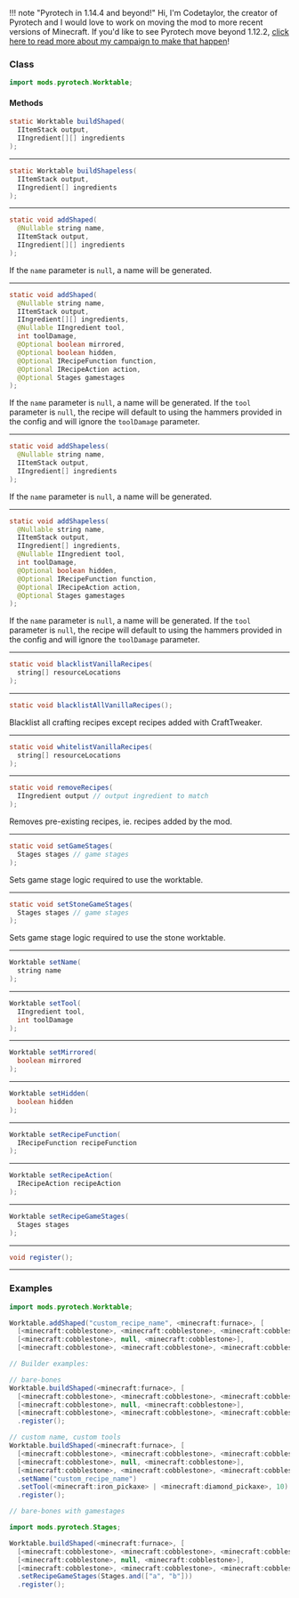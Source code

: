 !!! note "Pyrotech in 1.14.4 and beyond!"
    Hi, I'm Codetaylor, the creator of Pyrotech and I would love to work on moving the mod to more recent versions of Minecraft. If you'd like to see Pyrotech move beyond 1.12.2, [click here to read more about my campaign to make that happen](https://bit.ly/2KaxA3Hd)!

### Class

```java
import mods.pyrotech.Worktable;
```

#### Methods

```java
static Worktable buildShaped(
  IItemStack output,         
  IIngredient[][] ingredients
);
```


---


```java
static Worktable buildShapeless(
  IItemStack output,       
  IIngredient[] ingredients
);
```


---


```java
static void addShaped(
  @Nullable string name,     
  IItemStack output,         
  IIngredient[][] ingredients
);
```

If the `name` parameter is `null`, a name will be generated.

---


```java
static void addShaped(
  @Nullable string name,             
  IItemStack output,                 
  IIngredient[][] ingredients,       
  @Nullable IIngredient tool,        
  int toolDamage,                    
  @Optional boolean mirrored,        
  @Optional boolean hidden,          
  @Optional IRecipeFunction function,
  @Optional IRecipeAction action,    
  @Optional Stages gamestages        
);
```

If the `name` parameter is `null`, a name will be generated.
If the `tool` parameter is `null`, the recipe will default to using
the hammers provided in the config and will ignore the `toolDamage`
parameter.

---


```java
static void addShapeless(
  @Nullable string name,   
  IItemStack output,       
  IIngredient[] ingredients
);
```

If the `name` parameter is `null`, a name will be generated.

---


```java
static void addShapeless(
  @Nullable string name,             
  IItemStack output,                 
  IIngredient[] ingredients,         
  @Nullable IIngredient tool,        
  int toolDamage,                    
  @Optional boolean hidden,          
  @Optional IRecipeFunction function,
  @Optional IRecipeAction action,    
  @Optional Stages gamestages        
);
```

If the `name` parameter is `null`, a name will be generated.
If the `tool` parameter is `null`, the recipe will default to using
the hammers provided in the config and will ignore the `toolDamage`
parameter.

---


```java
static void blacklistVanillaRecipes(
  string[] resourceLocations
);
```


---


```java
static void blacklistAllVanillaRecipes();
```

Blacklist all crafting recipes except recipes added with CraftTweaker.

---


```java
static void whitelistVanillaRecipes(
  string[] resourceLocations
);
```


---


```java
static void removeRecipes(
  IIngredient output // output ingredient to match
);
```

Removes pre-existing recipes, ie. recipes added by the mod.

---


```java
static void setGameStages(
  Stages stages // game stages
);
```

Sets game stage logic required to use the worktable.

---


```java
static void setStoneGameStages(
  Stages stages // game stages
);
```

Sets game stage logic required to use the stone worktable.

---

```java
Worktable setName(
  string name
);
```


---


```java
Worktable setTool(
  IIngredient tool,
  int toolDamage   
);
```


---


```java
Worktable setMirrored(
  boolean mirrored
);
```


---


```java
Worktable setHidden(
  boolean hidden
);
```


---


```java
Worktable setRecipeFunction(
  IRecipeFunction recipeFunction
);
```


---


```java
Worktable setRecipeAction(
  IRecipeAction recipeAction
);
```


---


```java
Worktable setRecipeGameStages(
  Stages stages
);
```


---


```java
void register();
```


---


### Examples

```java
import mods.pyrotech.Worktable;

Worktable.addShaped("custom_recipe_name", <minecraft:furnace>, [
  [<minecraft:cobblestone>, <minecraft:cobblestone>, <minecraft:cobblestone>],
  [<minecraft:cobblestone>, null, <minecraft:cobblestone>],
  [<minecraft:cobblestone>, <minecraft:cobblestone>, <minecraft:cobblestone>]]);

// Builder examples:

// bare-bones
Worktable.buildShaped(<minecraft:furnace>, [
  [<minecraft:cobblestone>, <minecraft:cobblestone>, <minecraft:cobblestone>],
  [<minecraft:cobblestone>, null, <minecraft:cobblestone>],
  [<minecraft:cobblestone>, <minecraft:cobblestone>, <minecraft:cobblestone>]])
  .register();

// custom name, custom tools
Worktable.buildShaped(<minecraft:furnace>, [
  [<minecraft:cobblestone>, <minecraft:cobblestone>, <minecraft:cobblestone>],
  [<minecraft:cobblestone>, null, <minecraft:cobblestone>],
  [<minecraft:cobblestone>, <minecraft:cobblestone>, <minecraft:cobblestone>]])
  .setName("custom_recipe_name")
  .setTool(<minecraft:iron_pickaxe> | <minecraft:diamond_pickaxe>, 10)
  .register();

// bare-bones with gamestages

import mods.pyrotech.Stages;

Worktable.buildShaped(<minecraft:furnace>, [
  [<minecraft:cobblestone>, <minecraft:cobblestone>, <minecraft:cobblestone>],
  [<minecraft:cobblestone>, null, <minecraft:cobblestone>],
  [<minecraft:cobblestone>, <minecraft:cobblestone>, <minecraft:cobblestone>]])
  .setRecipeGameStages(Stages.and(["a", "b"]))
  .register();
```

